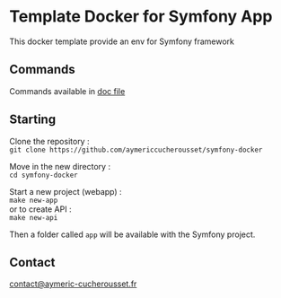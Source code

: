# Template Docker for Symfony App  

This docker template provide an env for Symfony framework  

## Commands  

Commands available in [doc file](./docs/Commands.md)  

## Starting  

Clone the repository :  
```git clone https://github.com/aymericcucherousset/symfony-docker```  

Move in the new directory :  
```cd symfony-docker```  

Start a new project (webapp) :  
```make new-app```  
or to create API :  
```make new-api```  

Then a folder called `app` will be available with the Symfony project.  

## Contact  

contact@aymeric-cucherousset.fr  